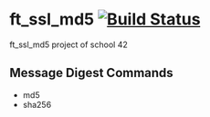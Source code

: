 # ft_ssl_md5 [![Build Status](https://api.travis-ci.com/HappyTramp/ft_ssl.svg?branch=master)](https://travis-ci.com/HappyTramp/ft_ssl)

ft\_ssl\_md5 project of school 42

## Message Digest Commands

- md5
- sha256
